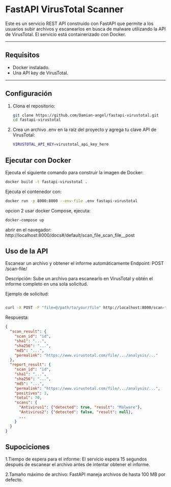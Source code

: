 # FastAPI VirusTotal Scanner

Este es un servicio REST API construido con FastAPI que permite a los usuarios subir archivos y escanearlos en busca de malware utilizando la API de VirusTotal. El servicio está containerizado con Docker.

---

## Requisitos

- Docker instalado.
- Una API key de VirusTotal.

---

## Configuración

1. Clona el repositorio:
   ```bash
   git clone https://github.com/Damian-angel/fastapi-virustotal.git
   cd fastapi-virustotal
    ```

2. Crea un archivo .env en la raíz del proyecto y agrega tu clave API de VirusTotal:
    ```bash
    VIRUSTOTAL_API_KEY=virustotal_api_key_here
    ```
## Ejecutar con Docker

Ejecuta el siguiente comando para construir la imagen de Docker:
```bash
docker build -t fastapi-virustotal .
```

Ejecuta el contenedor con:
```bash
docker run -p 8000:8000 --env-file .env fastapi-virustotal
```
opcion 2 usar docker Compose, ejecuta:
```bash
docker-compose up
```

abrir en el navegador: 
http://localhost:8000/docs#/default/scan_file_scan_file__post

## Uso de la API

Escanear un archivo y obtener el informe automáticamente
Endpoint: POST /scan-file/

Descripción: Sube un archivo para escanearlo en VirusTotal y obtén el informe completo en una sola solicitud.

Ejemplo de solicitud:

```bash

curl -X POST -F "file=@/path/to/your/file" http://localhost:8000/scan-file/
```
Respuesta:

```json
{
  "scan_result": {
    "scan_id": "id",
    "sha1": "...",
    "sha256": "...",
    "md5": "...",
    "permalink": "https://www.virustotal.com/file/.../analysis/..."
  },
  "report_result": {
    "scan_id": "id",
    "sha1": "...",
    "sha256": "...",
    "md5": "...",
    "permalink": "https://www.virustotal.com/file/.../analysis/...",
    "positives": 3,
    "total": 70,
    "scans": {
      "Antivirus1": {"detected": true, "result": "Malware"},
      "Antivirus2": {"detected": false, "result": null},
      ...
    }
  }
}
```
## Supociciones 

1.Tiempo de espera para el informe:
El servicio espera 15 segundos después de escanear el archivo antes de intentar obtener el informe. 

2.Tamaño máximo de archivo:
FastAPI maneja archivos de hasta 100 MB por defecto.
